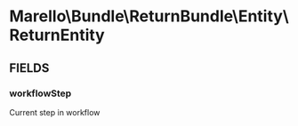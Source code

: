 # Marello\Bundle\ReturnBundle\Entity\ReturnEntity

## FIELDS

### workflowStep

Current step in workflow